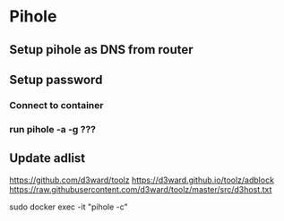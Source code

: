 # Pihole

## Setup pihole as DNS from router


## Setup password
### Connect to container
### run pihole -a -g ???


## Update adlist 
https://github.com/d3ward/toolz
https://d3ward.github.io/toolz/adblock
https://raw.githubusercontent.com/d3ward/toolz/master/src/d3host.txt

sudo docker exec -it <container-name> "pihole -c"
